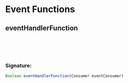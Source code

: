 # Event Functions

## eventHandlerFunction

<h3 style="padding-top: 4.6rem"> Signature: </h3>

```js
Boolean eventHandlerFunction(Consumer eventConsumer)
```


